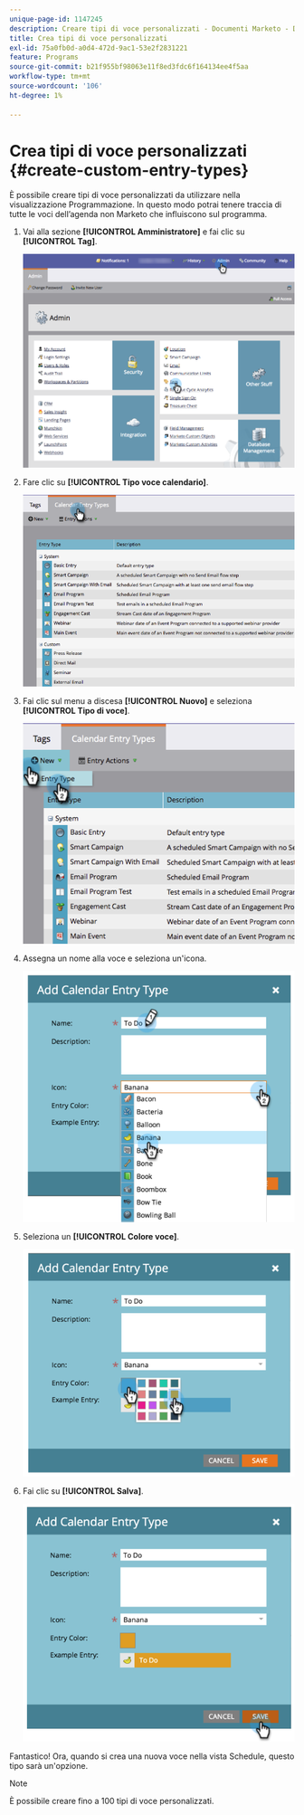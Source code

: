 ```yaml
---
unique-page-id: 1147245
description: Creare tipi di voce personalizzati - Documenti Marketo - Documentazione del prodotto
title: Crea tipi di voce personalizzati
exl-id: 75a0fb0d-a0d4-472d-9ac1-53e2f2831221
feature: Programs
source-git-commit: b21f955bf98063e11f8ed3fdc6f164134ee4f5aa
workflow-type: tm+mt
source-wordcount: '106'
ht-degree: 1%

---
```


# Crea tipi di voce personalizzati {#create-custom-entry-types}

È possibile creare tipi di voce personalizzati da utilizzare nella visualizzazione Programmazione. In questo modo potrai tenere traccia di tutte le voci dell’agenda non Marketo che influiscono sul programma.

1. Vai alla sezione **[!UICONTROL Amministratore]** e fai clic su **[!UICONTROL Tag]**.

   ![](assets/admintags.png)

1. Fare clic su **[!UICONTROL Tipo voce calendario]**.

   ![](assets/image2014-9-15-15-3a41-3a33.png)

1. Fai clic sul menu a discesa **[!UICONTROL Nuovo]** e seleziona **[!UICONTROL Tipo di voce]**.

   ![](assets/image2014-9-15-15-3a41-3a58.png)

1. Assegna un nome alla voce e seleziona un&#39;icona.

   ![](assets/image2014-9-15-16-3a11-3a24.png)

1. Seleziona un **[!UICONTROL Colore voce]**.

   ![](assets/image2014-9-15-16-3a3-3a55.png)

1. Fai clic su **[!UICONTROL Salva]**.

   ![](assets/image2014-9-15-16-3a4-3a14.png)

Fantastico! Ora, quando si crea una nuova voce nella vista Schedule, questo tipo sarà un&#39;opzione.

>[!NOTE]
>
>È possibile creare fino a 100 tipi di voce personalizzati.
